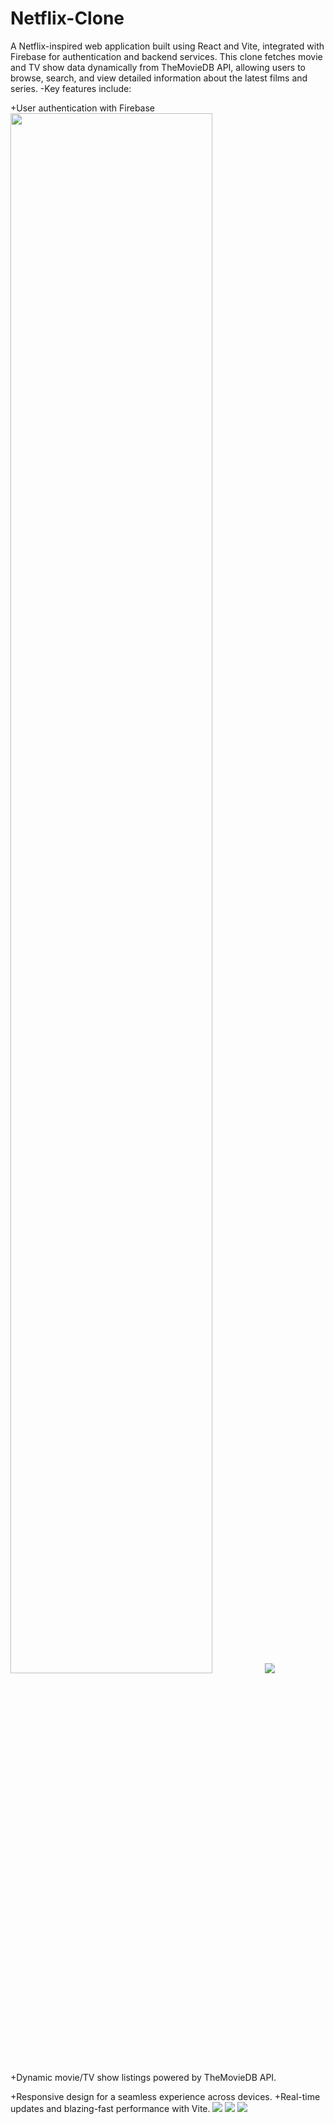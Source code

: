 # Netflix-Clone
A Netflix-inspired web application built using React and Vite, integrated with Firebase for authentication and backend services. This clone fetches movie and TV show data dynamically from TheMovieDB API, allowing users to browse, search, and view detailed information about the latest films and series.
-Key features include:

+User authentication with Firebase
<img src='https://github.com/user-attachments/assets/3b164133-98c9-498e-b7b3-de2cb04ce2ee' width=80% height=80%/>
<img src='https://github.com/user-attachments/assets/ed676248-1799-487c-b6de-947b3327e1e9'/>

+Dynamic movie/TV show listings powered by TheMovieDB API.

+Responsive design for a seamless experience across devices.
+Real-time updates and blazing-fast performance with Vite.
<img src='https://github.com/user-attachments/assets/0a7146de-84db-4dde-813b-7f7fe8e63094'/>
<img src='https://github.com/user-attachments/assets/65b37929-4ab0-48b8-b30b-040e9cef3c91'/>
<img src='https://github.com/user-attachments/assets/34d4a297-3a66-4c0b-9e87-ae4618fa131c'/>
